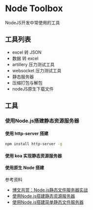 # Node Toolbox

NodeJS开发中常使用的工具

## 工具列表

- excel 转 JSON
- 数据 转 excel
- artillery 压力测试工具
- websocket 压力测试工具
- 静态服务器
- 压缩打包与解包
- nodeJS原生下载文件

## 工具

### 使用Node.js搭建静态资源服务器

#### 使用 http-server 搭建

```bash
npm install http-server -g

```

#### 使用 koa 实现静态资源服务器

#### 使用原生 Node 搭建

参考资料

- [博文共赏：Node.js静态文件服务器实战](http://www.infoq.com/cn/news/2011/11/tyq-nodejs-static-file-server)
- [使用Node.js搭建静态资源服务器](http://www.cnblogs.com/SheilaSun/p/7271883.html)
- [使用Node.js搭建简单静态文件服务器](https://www.jianshu.com/p/76c1a9f39a36)